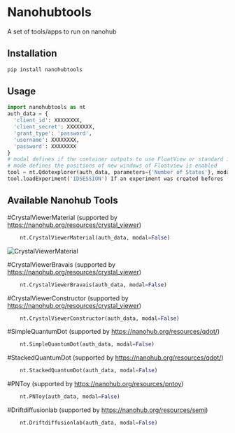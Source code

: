 # Nanohubtools

A set of tools/apps to run on nanohub

## Installation


```bash
pip install nanohubtools
```

## Usage


```python
import nanohubtools as nt
auth_data = {
  'client_id': XXXXXXXX,
  'client_secret': XXXXXXXX,
  'grant_type': 'password',
  'username': XXXXXXXX,
  'password': XXXXXXXX
}
# modal defines if the container outputs to use FloatView or standard ipywidgets Output
# mode defines the positions of new windows of Floatview is enabled
tool = nt.Qdotexplorer(auth_data, parameters={'Number of States'}, modal=True, mode='split-right')
tool.loadExperiment('IDSESSION') If an experiment was created befores
```


## Available Nanohub Tools

#CrystalViewerMaterial (supported by https://nanohub.org/resources/crystal_viewer)
```python
    nt.CrystalViewerMaterial(auth_data, modal=False)
```
![CrystalViewerMaterial](images/CrystalViewerMaterial.png)


#CrystalViewerBravais (supported by https://nanohub.org/resources/crystal_viewer)
```python
    nt.CrystalViewerBravais(auth_data, modal=False)
```


#CrystalViewerConstructor (supported by https://nanohub.org/resources/crystal_viewer)
```python
    nt.CrystalViewerConstructor(auth_data, modal=False)
```

#SimpleQuantumDot (supported by https://nanohub.org/resources/qdot/)
```python
    nt.SimpleQuantumDot(auth_data, modal=False)
```

#StackedQuantumDot (supported by https://nanohub.org/resources/qdot/)
```python
    nt.StackedQuantumDot(auth_data, modal=False)
```


#PNToy (supported by https://nanohub.org/resources/pntoy)
```python
    nt.PNToy(auth_data, modal=False)
```


#Driftdiffusionlab (supported by https://nanohub.org/resources/semi)
```python
    nt.Driftdiffusionlab(auth_data, modal=False)
```

